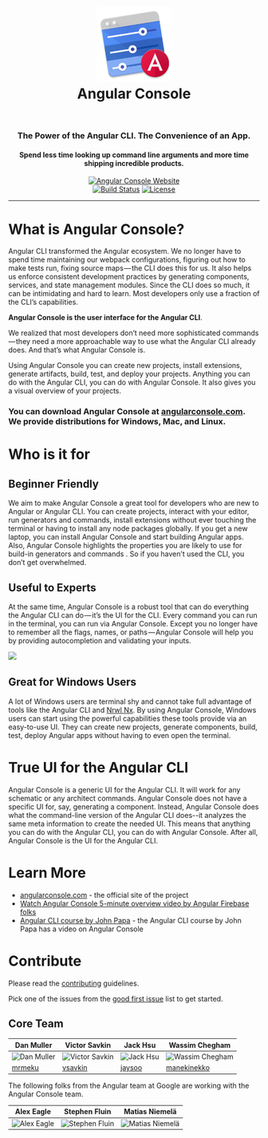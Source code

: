 <h1 align="center">
	<img
		width="150"
		alt="Logo"
		src="server/assets/icons/build/icon.png">
    </br>
    <div>Angular Console</div>
    </br>
</h1>

<h3 align="center">
    The Power of the Angular CLI. The Convenience of an App.
</h3>

<h4 align="center">
    Spend less time looking up command line arguments and more time shipping incredible products.
</h4>

<p align="center">
	<a href="https://angularconsole.org/"><img
		alt="Angular Console Website"
		src="https://img.shields.io/badge/Angular-Console-blue.svg"></a>
	<br>
    <a href="https://circleci.com/gh/nrwl/angular-console/tree/master"><img
		alt="Build Status"
		src="https://circleci.com/gh/nrwl/angular-console/tree/master.svg?style=svg"></a>
    <a href="https://opensource.org/licenses/MIT"><img
		alt="License"
		src="https://img.shields.io/npm/l/@nrwl/schematics.svg"></a>
</p>


<hr>


# What is Angular Console?

Angular CLI transformed the Angular ecosystem. We no longer have to spend time maintaining our webpack configurations, figuring out how to make tests run, fixing source maps — the CLI does this for us. It also helps us enforce consistent development practices by generating components, services, and state management modules. Since the CLI does so much, it can be intimidating and hard to learn. Most developers only use a fraction of the CLI’s capabilities.

**Angular Console is the user interface for the Angular CLI**.

We realized that most developers don’t need more sophisticated commands — they need a more approachable way to use what the Angular CLI already does. And that’s what Angular Console is.

Using Angular Console you can create new projects, install extensions, generate artifacts, build, test, and deploy your projects. Anything you can do with the Angular CLI, you can do with Angular Console. It also gives you a visual overview of your projects.


### You can download Angular Console at [angularconsole.com](https://angularconsole.com/). We provide distributions for Windows, Mac, and Linux.



# Who is it for

## Beginner Friendly

We aim to make Angular Console a great tool for developers who are new to Angular or Angular CLI. You can create projects, interact with your editor, run generators and commands, install extensions without ever touching the terminal or having to install any node packages globally. If you get a new laptop, you can install Angular Console and start building Angular apps. Also, Angular Console highlights the properties you are likely to use for build-in generators and commands . So if you haven’t used the CLI, you don’t get overwhelmed.

## Useful to Experts

At the same time, Angular Console is a robust tool that can do everything the Angular CLI can do — it’s the UI for the CLI. Every command you can run in the terminal, you can run via Angular Console. Except you no longer have to remember all the flags, names, or paths — Angular Console will help you by providing autocompletion and validating your inputs.

<img src="https://cdn-images-1.medium.com/max/2000/1*sX6YNQ3SIpjpQ9u5Xgnr_Q.png">

## Great for Windows Users

A lot of Windows users are terminal shy and cannot take full advantage of tools like the Angular CLI and [Nrwl Nx](http://nrwl.io/nx). By using Angular Console, Windows users can start using the powerful capabilities these tools provide via an easy-to-use UI. They can create new projects, generate components, build, test, deploy Angular apps without having to even open the terminal.


# True UI for the Angular CLI

Angular Console is a generic UI for the Angular CLI. It will work for any schematic or any architect commands. Angular Console does not have a specific UI for, say, generating a component. Instead, Angular Console does what the command-line version of the Angular CLI does--it analyzes the same meta information to create the needed UI. This means that anything you can do with the Angular CLI, you can do with Angular Console. After all, Angular Console is the UI for the Angular CLI.


# Learn More

* [angularconsole.com](http://angularconsole.com) - the official site of the project
* [Watch Angular Console 5-minute overview video by Angular Firebase folks](https://www.youtube.com/watch?time_continue=18&v=d2K2Cp8BJx0)
* [Angular CLI course by John Papa](https://www.pluralsight.com/courses/angular-cli) - the Angular CLI course by John Papa has a video on Angular Console

# Contribute

Please read the [contributing](https://github.com/nrwl/angular-console/blob/master/CONTRIBUTING.md) guidelines.

Pick one of the issues from the [good first issue](https://github.com/nrwl/angular-console/issues?q=is%3Aopen+is%3Aissue+label%3A%22good+first+issue%22) list to get started.

## Core Team

Dan Muller | Victor Savkin | Jack Hsu | Wassim Chegham
------------ | ------------- | ------------- | -------------
![Dan Muller](https://github.com/nrwl/angular-console/blob/master/static/dan_pic.jpg) | ![Victor Savkin](https://github.com/nrwl/angular-console/blob/master/static/victor_pic.jpg) | ![Jack Hsu](https://github.com/nrwl/angular-console/blob/master/static/jack_pic.jpg) | ![Wassim Chegham](https://github.com/nrwl/angular-console/blob/master/static/wassim_pic.jpg)
[mrmeku](https://github.com/mrmeku)|[vsavkin](https://github.com/vsavkin)|[jaysoo](https://github.com/jaysoo)|[manekinekko](https://github.com/manekinekko)

The following folks from the Angular team at Google are working with the Angular Console team.


Alex Eagle | Stephen Fluin | Matias Niemelä
------------ | ------------- | -------------
![Alex Eagle](https://github.com/nrwl/angular-console/blob/master/static/alex_eagle_pic.jpg) | ![Stephen Fluin](https://github.com/nrwl/angular-console/blob/master/static/stephen_pic.jpg) | ![Matias Niemelä](https://github.com/nrwl/angular-console/blob/master/static/matias_pic.jpg)
